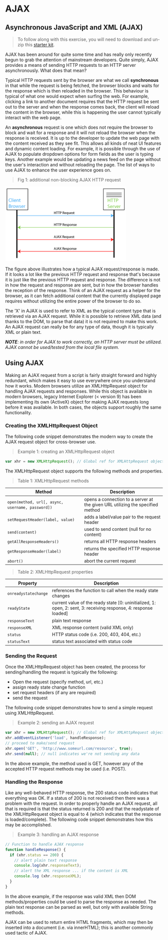 # AJAX

## Asynchronous JavaScript and XML (AJAX)

> To follow along with this exercise, you will need to download and un-zip this [starter kit](.zip).

AJAX has been around for quite some time and has really only recently begun to grab the attention of mainstream developers. Quite simply, AJAX provides a means of sending HTTP requests to an HTTP server asynchronously. What does that mean?

Typical HTTP requests sent by the browser are what we call **synchronous** in that while the request is being fetched, the browser blocks and waits for the response which is then reloaded in the browser. This behaviour is typical of what one would expect when surfing the web. For example, clicking a link to another document requires that the HTTP request be sent out to the server and when the response comes back, the client will reload the content in the browser, while this is happening the user cannot typically interact with the web page.

An **asynchronous** request is one which does not require the browser to block and wait for a response and it will not reload the browser when the response is received. It is up to the developer to update the web page with the content received as they see fit. This allows all kinds of neat UI features and dynamic content loading. For example, it is possible through the use of AJAX to populate dropdown options for form fields as the user is typing keys. Another example would be updating a news feed on the page without the user's interaction and without reloading the page. The list of ways to use AJAX to enhance the user experience goes on.

> Fig 1: additional non-blocking AJAX HTTP request

![](images/fig.2.png)

The figure above illustrates how a typical AJAX request/response is made. If it looks a lot like the previous HTTP request and response that's because it is just like the previous HTTP request and response. The difference is not in how the request and response are sent, but in how the browser handles the reception of the response. Think of an AJAX request as a helper for the browser, as it can fetch additional content that the currently displayed page requires without utilizing the entire power of the browser to do so.

The 'X' in AJAX is used to refer to XML as the typical content type that is retrieved via an AJAX request. While it is possible to retrieve XML data (and thanks to the DOM, to parse that data) it is not required to make this work. An AJAX request can really be for any type of data, though it is typically XML or plain text.

***NOTE**: in order for AJAX to work correctly, an HTTP server must be utilized. AJAX cannot be used/tested from the local file system.*

## Using AJAX

Making an AJAX request from a script is fairly straight forward and highly redundant, which makes it easy to use everywhere once you understand how it works. Modern browsers utilize an XMLHttpRequest object for handling AJAX requests and responses. While this object is available in modern browsers, legacy Internet Explorer (< version 9) has been implementing its own (ActiveX) object for making AJAX requests long before it was available. In both cases, the objects support roughly the same functionality.

### Creating the XMLHttpRequest Object

The following code snippet demonstrates the modern way to create the AJAX request object for cross-browser use.

> Example 1: creating an XMLHttpRequest object

```js
var xhr = new XMLHttpRequest(); // Global ref for XMLHttpRequest object
```

The XMLHttpRequest object supports the following methods and properties.

> Table 1: XMLHttpRequest methods

Method | Description
-------|------------
`open(method, url[, async, username, password])` | opens a connection to a server at the given URL utilizing the specified method
`setRequestHeader(label, value)` | adds a label/value pair to the request header
`send(content)` | used to send content (null for no content)
`getAllResponseHeaders()` | returns all HTTP response headers
`getResponseHeader(label)` | returns the specified HTTP response header
`abort()` | abort the current request


> Table 2: XMLHttpRequest properties

Property | Description
---------|------------
`onreadystatechange` | references the function to call when the ready state changes
`readyState` | current value of the ready state [0: uninitialized, 1: open, 2: sent, 3: receiving response, 4: response loaded]
`responseText` | plain text response
`responseXML` | XML response content (valid XML only)
`status` | HTTP status code (i.e. 200, 403, 404, etc.)
`statusText` | status text associated with status code

### Sending the Request

Once the XMLHttpRequest object has been created, the process for sending/handling the request is typically the following:

- Open the request (specify method, url, etc.)
- assign ready state change function
- set request headers (if any are required)
- send the request

The following code snippet demonstrates how to send a simple request using XMLHttpRequest.

> Example 2: sending an AJAX request

```js
var xhr = new XMLHttpRequest(); // Global ref for XMLHttpRequest object
xhr.addEventListener('load', handleResponse);
// proceed to make/send request
xhr.open('GET', 'http://www.someurl.com/resource', true);
xhr.send(null); // null indicates we're not sending any data
```

In the above example, the method used is GET, however any of the accepted HTTP request methods may be used (i.e. POST).

### Handling the Response

Like any well-behaved HTTP response, the 200 status code indicates that everything was OK. If a status of 200 is not received then there was a problem with the request. In order to properly handle an AJAX request, all that is required is that the status returned is 200 and that the readystate of the XMLHttpRequest object is equal to 4 (which indicates that the response is loaded/complete). The following code snippet demonstrates how this may be accomplished.

> Example 3: handling an AJAX response

```js
// Function to handle AJAX response
function handleResponse() {
  if (xhr.status == 200) {
    // alert plain text response
    console.log(xhr.responseText);
    // alert the XML response ... if the content is XML
    console.log (xhr.responseXML);
  }
}
```

In the above example, if the response was valid XML then DOM methods/properties could be used to parse the response as needed. The plain text response can be parsed as well, but only with available String methods.

AJAX can be used to return entire HTML fragments, which may then be inserted into a document (i.e. via innerHTML); this is another commonly used tactic of AJAX.
